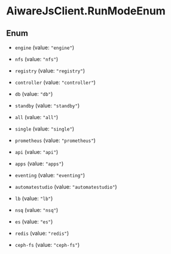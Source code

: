 # AiwareJsClient.RunModeEnum

## Enum


* `engine` (value: `"engine"`)

* `nfs` (value: `"nfs"`)

* `registry` (value: `"registry"`)

* `controller` (value: `"controller"`)

* `db` (value: `"db"`)

* `standby` (value: `"standby"`)

* `all` (value: `"all"`)

* `single` (value: `"single"`)

* `prometheus` (value: `"prometheus"`)

* `api` (value: `"api"`)

* `apps` (value: `"apps"`)

* `eventing` (value: `"eventing"`)

* `automatestudio` (value: `"automatestudio"`)

* `lb` (value: `"lb"`)

* `nsq` (value: `"nsq"`)

* `es` (value: `"es"`)

* `redis` (value: `"redis"`)

* `ceph-fs` (value: `"ceph-fs"`)


